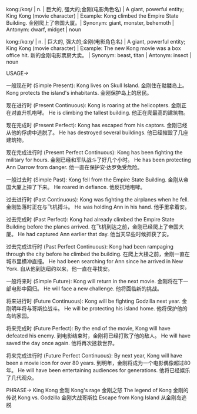 kong:/kɒŋ/ | n. | 巨大的, 强大的;金刚(电影角色名) | A giant, powerful entity; King Kong (movie character) | Example: Kong climbed the Empire State Building. 金刚爬上了帝国大厦。| Synonym: giant, monster, behemoth | Antonym: dwarf, midget | noun

kong:/kɑːŋ/ | n. | 巨大的, 强大的;金刚(电影角色名) | A giant, powerful entity; King Kong (movie character) | Example:  The new Kong movie was a box office hit. 新的金刚电影票房大卖。 | Synonym:  beast, titan | Antonym:  insect | noun


USAGE->

一般现在时 (Simple Present):
Kong lives on Skull Island.  金刚住在骷髅岛上。
Kong protects the island's inhabitants. 金刚保护岛上的居民。

现在进行时 (Present Continuous):
Kong is roaring at the helicopters. 金刚正在对直升机咆哮。
He is climbing the tallest building. 他正在爬最高的建筑物。

现在完成时 (Present Perfect):
Kong has escaped from his captors. 金刚已经从他的俘虏中逃脱了。
He has destroyed several buildings. 他已经摧毁了几座建筑物。

现在完成进行时 (Present Perfect Continuous):
Kong has been fighting the military for hours. 金刚已经和军队战斗了好几个小时。
He has been protecting Ann Darrow from danger.  他一直在保护安·达罗免受危险。

一般过去时 (Simple Past):
Kong fell from the Empire State Building. 金刚从帝国大厦上摔了下来。
He roared in defiance. 他反抗地咆哮。

过去进行时 (Past Continuous):
Kong was fighting the airplanes when he fell. 金刚坠落时正在与飞机搏斗。
He was holding Ann in his hand. 他手里拿着安。

过去完成时 (Past Perfect):
Kong had already climbed the Empire State Building before the planes arrived. 在飞机到达之前，金刚已经爬上了帝国大厦。
He had captured Ann earlier that day. 他当天早些时候抓获了安。

过去完成进行时 (Past Perfect Continuous):
Kong had been rampaging through the city before he climbed the building. 在爬上大楼之前，金刚一直在城市里横冲直撞。
He had been searching for Ann since he arrived in New York. 自从他到达纽约以来，他一直在寻找安。

一般将来时 (Simple Future):
Kong will return in the next movie. 金刚将在下一部电影中回归。
He will face a new challenge. 他将面临新的挑战。

将来进行时 (Future Continuous):
Kong will be fighting Godzilla next year. 金刚明年将与哥斯拉战斗。
He will be protecting his island home. 他将保护他的岛屿家园。

将来完成时 (Future Perfect):
By the end of the movie, Kong will have defeated his enemy. 到电影结束时，金刚将已经打败了他的敌人。
He will have saved the day once again. 他将再次拯救世界。

将来完成进行时 (Future Perfect Continuous):
By next year, Kong will have been a movie icon for over 80 years. 到明年，金刚将成为一个电影偶像超过80年。
He will have been entertaining audiences for generations. 他将已经娱乐了几代观众。


PHRASE->
King Kong  金刚
Kong's rage 金刚之怒
The legend of Kong 金刚的传说
Kong vs. Godzilla 金刚大战哥斯拉
Escape from Kong Island 从金刚岛逃脱
